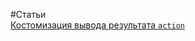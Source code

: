 #Статьи<br/>
[Костомизация вывода результата `action`](https://github.com/rainnogame/learning/blob/master/docs/yii/response/addCustomResponce.md)<br/>
